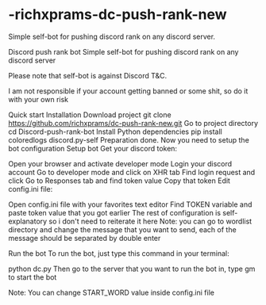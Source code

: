 # -richxprams-dc-push-rank-new
Simple self-bot for pushing discord rank on any discord server.

Discord push rank bot
Simple self-bot for pushing discord rank on any discord server

Please note that self-bot is against Discord T&C.

I am not responsible if your account getting banned or some shit, so do it with your own risk

Quick start
Installation
Download project
git clone https://github.com/richxprams/dc-push-rank-new.git
Go to project directory
cd Discord-push-rank-bot
Install Python dependencies
pip install coloredlogs discord.py-self
Preparation done. Now you need to setup the bot configuration
Setup bot
Get your discord token:

Open your browser and activate developer mode
Login your discord account
Go to developer mode and click on XHR tab
Find login request and click
Go to Responses tab and find token value
Copy that token
Edit config.ini file:

Open config.ini file with your favorites text editor
Find TOKEN variable and paste token value that you got earlier
The rest of configuration is self-explanatory so i don't need to reiterate it here
Note: you can go to wordlist directory and change the message that you want to send, each of the message should be separated by double enter

Run the bot
To run the bot, just type this command in your terminal:

python dc.py
Then go to the server that you want to run the bot in, type gm to start the bot

Note: You can change START_WORD value inside config.ini file
